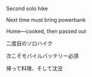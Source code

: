 Second solo hike

Next time must bring powerbank

Home—cooked, then passed out


二度目のソロハイク

次こそモバイルバッテリー必須

帰って料理、そして沈没